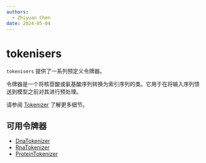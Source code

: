 ```yaml
---
authors:
  - Zhiyuan Chen
date: 2024-05-04
---
```


# tokenisers

`tokenisers` 提供了一系列预定义令牌器。

令牌器是一个将核苷酸或氨基酸序列转换为索引序列的类。它用于在将输入序列馈送到模型之前对其进行预处理。

请参阅 [Tokenizer](https://huggingface.co/docs/transformers/main/en/main_classes/tokenizer) 了解更多细节。

## 可用令牌器

- [DnaTokenizer](dna)
- [RnaTokenizer](rna)
- [ProteinTokenizer](protein)
